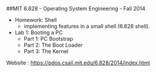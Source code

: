 ##MIT 6.828 - Operating System Engineering - Fall 2014

* Homework: Shell
  - implementing features in a small shell (6.828 shell).
* Lab 1: Booting a PC
  - Part 1: PC Bootstrap
  - Part 2: The Boot Loader
  - Part 3: The Kernel

Website : https://pdos.csail.mit.edu/6.828/2014/index.html
